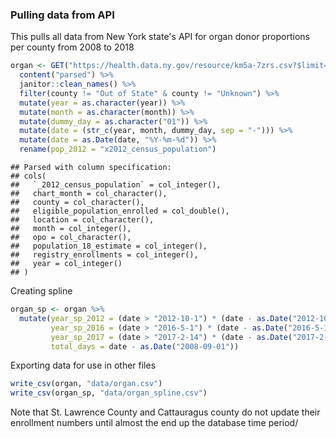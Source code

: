 
### Pulling data from API

This pulls all data from New York state's API for organ donor proportions per county from 2008 to 2018

``` r
organ <- GET("https://health.data.ny.gov/resource/km5a-7zrs.csv?$limit=10000") %>% 
  content("parsed") %>%
  janitor::clean_names() %>%
  filter(county != "Out of State" & county != "Unknown") %>%
  mutate(year = as.character(year)) %>%
  mutate(month = as.character(month)) %>%
  mutate(dummy_day = as.character("01")) %>%
  mutate(date = (str_c(year, month, dummy_day, sep = "-"))) %>%
  mutate(date = as.Date(date, "%Y-%m-%d")) %>% 
  rename(pop_2012 = "x2012_census_population")
```

    ## Parsed with column specification:
    ## cols(
    ##   `_2012_census_population` = col_integer(),
    ##   chart_month = col_character(),
    ##   county = col_character(),
    ##   eligible_population_enrolled = col_double(),
    ##   location = col_character(),
    ##   month = col_integer(),
    ##   opo = col_character(),
    ##   population_18_estimate = col_integer(),
    ##   registry_enrollments = col_integer(),
    ##   year = col_integer()
    ## )

Creating spline

``` r
organ_sp <- organ %>% 
  mutate(year_sp_2012 = (date > "2012-10-1") * (date - as.Date("2012-10-1")), 
         year_sp_2016 = (date > "2016-5-1") * (date - as.Date("2016-5-1")), 
         year_sp_2017 = (date > "2017-2-14") * (date - as.Date("2017-2-14")),
         total_days = date - as.Date("2008-09-01"))
```

Exporting data for use in other files

``` r
write_csv(organ, "data/organ.csv")
write_csv(organ_sp, "data/organ_spline.csv")
```

Note that St. Lawrence County and Cattauragus county do not update their enrollment numbers until almost the end up the database time period/

